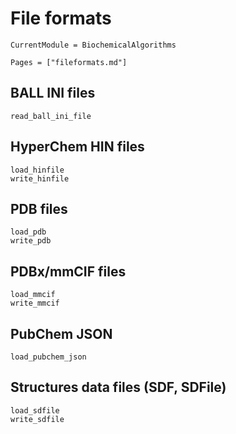 # File formats
```@meta
CurrentModule = BiochemicalAlgorithms
```

```@index
Pages = ["fileformats.md"]
```

## BALL INI files
```@docs
read_ball_ini_file
```

## HyperChem HIN files
```@docs
load_hinfile
write_hinfile
```

## PDB files
```@docs
load_pdb
write_pdb
```

## PDBx/mmCIF files
```@docs
load_mmcif
write_mmcif
```

## PubChem JSON
```@docs
load_pubchem_json
```

## Structures data files (SDF, SDFile)
```@docs
load_sdfile
write_sdfile
```
